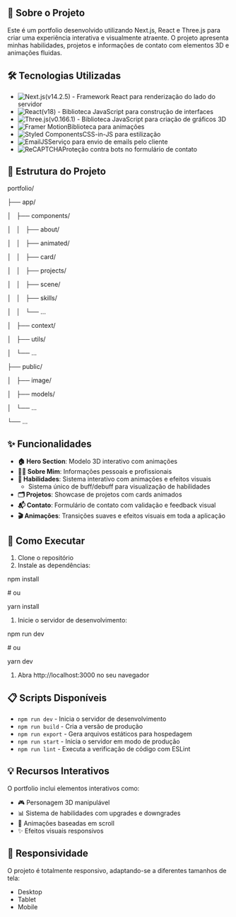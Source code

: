 ## **📝 Sobre o Projeto**
Este é um portfolio desenvolvido utilizando Next.js, React e Three.js para criar uma experiência interativa e visualmente atraente. O projeto apresenta minhas habilidades, projetos e informações de contato com elementos 3D e animações fluidas.

## **🛠️ Tecnologias Utilizadas**
- <img alt="Next.js" src="https://img.shields.io/badge/Next.js-000000?style=flat&amp;logo=next.js&amp;logoColor=white">(v14.2.5) - Framework React para renderização do lado do servidor
- <img alt="React" src="https://img.shields.io/badge/React-61DAFB?style=flat&amp;logo=react&amp;logoColor=black">(v18) - Biblioteca JavaScript para construção de interfaces
- <img alt="Three.js" src="https://img.shields.io/badge/Three.js-000000?style=flat&amp;logo=three.js&amp;logoColor=white">(v0.166.1) - Biblioteca JavaScript para criação de gráficos 3D
- <img alt="Framer Motion" src="https://img.shields.io/badge/Framer_Motion-0055FF?style=flat&amp;logo=framer&amp;logoColor=white">Biblioteca para animações
- <img alt="Styled Components" src="https://img.shields.io/badge/Styled_Components-DB7093?style=flat&amp;logo=styled-components&amp;logoColor=white">CSS-in-JS para estilização
- <img alt="EmailJS" src="https://img.shields.io/badge/EmailJS-2A9D8F?style=flat">Serviço para envio de emails pelo cliente
- <img alt="ReCAPTCHA" src="https://img.shields.io/badge/ReCAPTCHA-4285F4?style=flat&amp;logo=google&amp;logoColor=white">Proteção contra bots no formulário de contato

## **📂 Estrutura do Projeto**
portfolio/

├── app/

│   ├── components/

│   │   ├── about/

│   │   ├── animated/

│   │   ├── card/

│   │   ├── projects/

│   │   ├── scene/

│   │   ├── skills/

│   │   └── ...

│   ├── context/

│   ├── utils/

│   └── ...

├── public/

│   ├── image/

│   ├── models/

│   └── ...

└── ...

## **✨ Funcionalidades**
- **🏠 Hero Section**: Modelo 3D interativo com animações
- **👨‍💻 Sobre Mim**: Informações pessoais e profissionais
- **🔧 Habilidades**: Sistema interativo com animações e efeitos visuais
    - Sistema único de buff/debuff para visualização de habilidades
- **🗂️ Projetos**: Showcase de projetos com cards animados
- **📬 Contato**: Formulário de contato com validação e feedback visual
- **🎬 Animações**: Transições suaves e efeitos visuais em toda a aplicação

## **🚀 Como Executar**
1. Clone o repositório
2. Instale as dependências:

npm install

# ou

yarn install

1. Inicie o servidor de desenvolvimento:

npm run dev

# ou

yarn dev

1. Abra http://localhost:3000 no seu navegador

## **📋 Scripts Disponíveis**
- `npm run dev` - Inicia o servidor de desenvolvimento
- `npm run build` - Cria a versão de produção
- `npm run export` - Gera arquivos estáticos para hospedagem
- `npm run start` - Inicia o servidor em modo de produção
- `npm run lint` - Executa a verificação de código com ESLint

## **💡 Recursos Interativos**
O portfolio inclui elementos interativos como:

- 🎮 Personagem 3D manipulável
- 📊 Sistema de habilidades com upgrades e downgrades
- 📜 Animações baseadas em scroll
- ✨ Efeitos visuais responsivos

## **📱 Responsividade**
O projeto é totalmente responsivo, adaptando-se a diferentes tamanhos de tela:

- Desktop
- Tablet
- Mobile